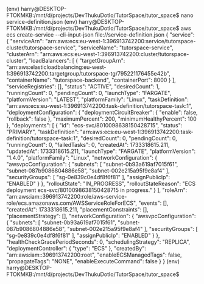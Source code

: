 (env) harry@DESKTOP-FTOKMKB:/mnt/d/projects/DevThukuDotIo/TutorSpace/tutor_space$ nano service-definition.json
(env) harry@DESKTOP-FTOKMKB:/mnt/d/projects/DevThukuDotIo/TutorSpace/tutor_space$ aws ecs create-service --cli-input-json file://service-definition.json
{
    "service": {
        "serviceArn": "arn:aws:ecs:eu-west-1:396913742200:service/tutorspace-cluster/tutorspace-service",
        "serviceName": "tutorspace-service",
        "clusterArn": "arn:aws:ecs:eu-west-1:396913742200:cluster/tutorspace-cluster",
        "loadBalancers": [
            {
                "targetGroupArn": "arn:aws:elasticloadbalancing:eu-west-1:396913742200:targetgroup/tutorspace-tg/795221176455e42b",
                "containerName": "tutorspace-backend",
                "containerPort": 8000
            }
        ],
        "serviceRegistries": [],
        "status": "ACTIVE",
        "desiredCount": 1,
        "runningCount": 0,
        "pendingCount": 0,
        "launchType": "FARGATE",
        "platformVersion": "LATEST",
        "platformFamily": "Linux",
        "taskDefinition": "arn:aws:ecs:eu-west-1:396913742200:task-definition/tutorspace-task:1",
        "deploymentConfiguration": {
            "deploymentCircuitBreaker": {
                "enable": false,
                "rollback": false
            },
            "maximumPercent": 200,
            "minimumHealthyPercent": 100
        },
        "deployments": [
            {
                "id": "ecs-svc/8010098638150428715",
                "status": "PRIMARY",
                "taskDefinition": "arn:aws:ecs:eu-west-1:396913742200:task-definition/tutorspace-task:1",
                "desiredCount": 0,
                "pendingCount": 0,
                "runningCount": 0,
                "failedTasks": 0,
                "createdAt": 1733318615.211,
                "updatedAt": 1733318615.211,
                "launchType": "FARGATE",
                "platformVersion": "1.4.0",
                "platformFamily": "Linux",
                "networkConfiguration": {
                    "awsvpcConfiguration": {
                        "subnets": [
                            "subnet-0b93a619af7015f61",
                            "subnet-087b9086804886e58",
                            "subnet-002e215a95f9e8af4"
                        ],
                        "securityGroups": [
                            "sg-0e839c0e4df8f6f81"
                        ],
                        "assignPublicIp": "ENABLED"
                    }
                },
                "rolloutState": "IN_PROGRESS",
                "rolloutStateReason": "ECS deployment ecs-svc/8010098638150428715 in progress."
            }
        ],
        "roleArn": "arn:aws:iam::396913742200:role/aws-service-role/ecs.amazonaws.com/AWSServiceRoleForECS",
        "events": [],
        "createdAt": 1733318615.211,
        "placementConstraints": [],
        "placementStrategy": [],
        "networkConfiguration": {
            "awsvpcConfiguration": {
                "subnets": [
                    "subnet-0b93a619af7015f61",
                    "subnet-087b9086804886e58",
                    "subnet-002e215a95f9e8af4"
                ],
                "securityGroups": [
                    "sg-0e839c0e4df8f6f81"
                ],
                "assignPublicIp": "ENABLED"
            }
        },
        "healthCheckGracePeriodSeconds": 0,
        "schedulingStrategy": "REPLICA",
        "deploymentController": {
            "type": "ECS"
        },
        "createdBy": "arn:aws:iam::396913742200:root",
        "enableECSManagedTags": false,
        "propagateTags": "NONE",
        "enableExecuteCommand": false
    }
}
(env) harry@DESKTOP-FTOKMKB:/mnt/d/projects/DevThukuDotIo/TutorSpace/tutor_space$